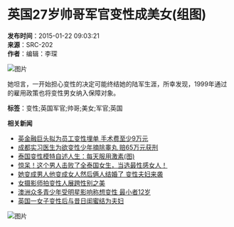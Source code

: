 # 英国27岁帅哥军官变性成美女(组图)

**发布时间**：2015-01-22 09:03:21  
**来源**：SRC-202  
**作者**：编辑：李琛  

![图片](http://news.cnhubei.com/xw/gj/201501/W020150122326018871749.jpg)

她坦言，一开始担心变性的决定可能终结她的陆军生涯，所幸发现，1999年通过的雇用政策也将变性男女纳入保障对象。

**标签**：变性;英国军官;帅哥;美女;军官;英国

**相关新闻**

- [英金融巨头拟为员工变性埋单 手术费至少9万元](../201605/t3615788.shtml)
- [成都实习医生为欲变性少年摘除睾丸 赔65万元获刑](../../gn/201602/t3537049.shtml)
- [泰国变性模特自述人生：每天服用激素(图)](../../yl/201601/t3523006.shtml)
- [惊呆！这个男人击败了全泰国女生，当选最性感女人！](../../yl/201512/t3485820.shtml)
- [她变成男人他变成女人然后俩人结婚了 变性夫妇来袭](../../yl/201511/t3461028.shtml)
- [女摄影师拍变性人展跨性别之美](../201508/t3353326.shtml)
- [澳洲众多青少年受明星影响称想变性 最小者12岁](../201506/t3283670.shtml)
- [英国一女子变性后与昔日闺蜜结为夫妇](../201502/t3185859.shtml) 

![图片](http://s2.cnhubei.com/cnhubei/www/index/img/2022wx.jpg)